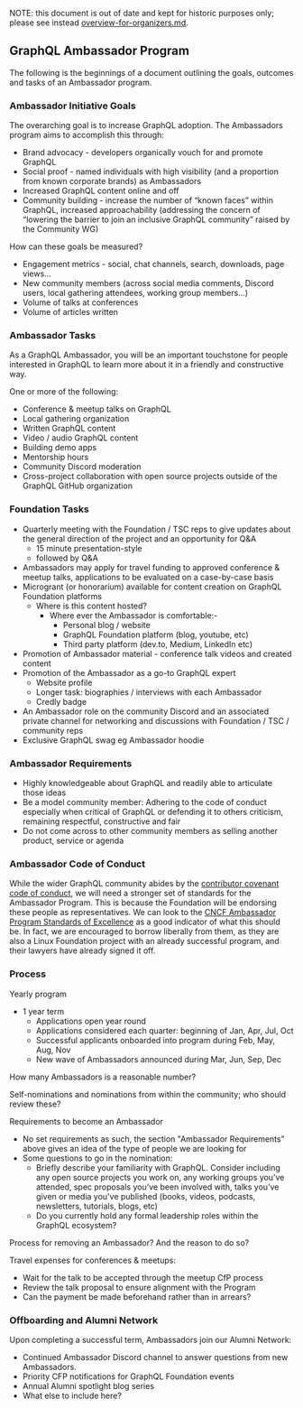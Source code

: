 NOTE: this document is out of date and kept for historic purposes only; please see instead [overview-for-organizers.md](./overview-for-organizers.md).

## GraphQL Ambassador Program

The following is the beginnings of a document outlining the goals, outcomes and tasks of an Ambassador program. 
 

### Ambassador Initiative Goals

The overarching goal is to increase GraphQL adoption. The Ambassadors program aims to accomplish this through:

* Brand advocacy - developers organically vouch for and promote GraphQL
* Social proof - named individuals with high visibility (and a proportion from known corporate brands) as Ambassadors
* Increased GraphQL content online and off
* Community building - increase the number of “known faces” within GraphQL, increased approachability (addressing the concern of “lowering the barrier to join an inclusive GraphQL community” raised by the Community WG)  

How can these goals be measured? 

* Engagement metrics - social, chat channels, search, downloads, page views…
* New community members (across social media comments, Discord users, local gathering attendees, working group members…) 
* Volume of talks at conferences
* Volume of articles written

### Ambassador Tasks

As a GraphQL Ambassador, you will be an important touchstone for people interested in GraphQL to learn more about it in a friendly and constructive way. 

One or more of the following:

* Conference & meetup talks on GraphQL
* Local gathering organization
* Written GraphQL content
* Video / audio GraphQL content
* Building demo apps
* Mentorship hours
* Community Discord moderation
* Cross-project collaboration with open source projects outside of the GraphQL GitHub organization

### Foundation Tasks

* Quarterly meeting with the Foundation / TSC reps to give updates about the general direction of the project and an opportunity for Q&A
    * 15 minute presentation-style  
    * followed by Q&A  
* Ambassadors may apply for travel funding to approved conference & meetup talks, applications to be evaluated on a case-by-case basis
* Microgrant (or honorarium) available for content creation on GraphQL Foundation platforms
    * Where is this content hosted?  
        * Where ever the Ambassador is comfortable:- 
            * Personal blog / website
            * GraphQL Foundation platform (blog, youtube, etc)
            * Third party platform (dev.to, Medium, LinkedIn etc)
* Promotion of Ambassador material - conference talk videos and created content
* Promotion of the Ambassador as a go-to GraphQL expert
    * Website profile
    * Longer task: biographies / interviews with each Ambassador
    * Credly badge
* An Ambassador role on the community Discord and an associated private channel for networking and discussions with Foundation / TSC / community reps
* Exclusive GraphQL swag eg Ambassador hoodie

### Ambassador Requirements

* Highly knowledgeable about GraphQL and readily able to articulate those ideas 
* Be a model community member: Adhering to the code of conduct especially when critical of GraphQL or defending it to others criticism, remaining respectful, constructive and fair 
* Do not come across to other community members as selling another product, service or agenda


### Ambassador Code of Conduct

While the wider GraphQL community abides by the [contributor covenant code of conduct](https://graphql.org/codeofconduct/), we will need a stronger set of standards for the Ambassador Program. This is because the Foundation will be endorsing these people as representatives. We can look to the [CNCF Ambassador Program Standards of Excellence](https://www.cncf.io/people/ambassadors/program-standards/) as a good indicator of what this should be. In fact, we are encouraged to borrow liberally from them, as they are also a Linux Foundation project with an already successful program, and their lawyers have already signed it off. 

### Process

Yearly program
 * 1 year term 
    * Applications open year round
    * Applications considered each quarter: beginning of Jan, Apr, Jul, Oct
    * Successful applicants onboarded into program during  Feb, May, Aug, Nov
    * New wave of Ambassadors announced during Mar, Jun, Sep, Dec

How many Ambassadors is a reasonable number?  

Self-nominations and nominations from within the community; who should review these?  

Requirements to become an Ambassador
 * No set requirements as such, the section "Ambassador Requirements" above gives an idea of the type of people we are looking for
 * Some questions to go in the nomination: 
    * Briefly describe your familiarity with GraphQL. Consider including any open source projects you work on, any working groups you’ve attended, spec proposals you’ve been involved with, talks you’ve given or media you've published (books, videos, podcasts, newsletters, tutorials, blogs, etc)
    * Do you currently hold any formal leadership roles within the GraphQL ecosystem? 

Process for removing an Ambassador? And the reason to do so?  

Travel expenses for conferences & meetups: 
  * Wait for the talk to be accepted through the meetup CfP process  
  * Review the talk proposal to ensure alignment with the Program  
  * Can the payment be made beforehand rather than in arrears?   

### Offboarding and Alumni Network

Upon completing a successful term, Ambassadors join our Alumni Network:
 * Continued Ambassador Discord channel to answer questions from new Ambassadors.
 * Priority CFP notifications for GraphQL Foundation events
 * Annual Alumni spotlight blog series
 * What else to include here? 
